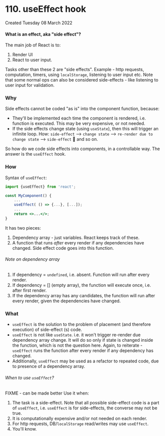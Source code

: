 # 110. useEffect hook
Created Tuesday 08 March 2022

#### What is an effect, aka "side effect"?
The main job of React is to:
1. Render UI
2. React to user input.

Tasks other than these 2 are "side effects". Example - http requests, computation, timers, using `localStorage`, listening to user input etc. Note that some normal ops can also be considered side-effects - like listening to user input for validation.

### Why
Side effects cannot be coded "as is" into the component function, because:
- They'll be implemented each time the component is rendered, i.e. function is executed. This may be very expensive, or not needed.
- If the side effects change state (using `useState`), then this will trigger an infinite loop. How: `side-effect` --> `change state` --> `re-render due to change state` --> `side-effect` 🔁 and so on.

So how do we code side effects into components, in a controllable way. The answer is the `useEffect` hook.

### How
Syntax of `useEffect`:
```jsx
import {useEffect} from 'react';

const MyComponent() {
	...
	useEffect( () => {...}, [...]);
	...
	return <>...</>;
}
```
It has two pieces:
1. Dependency array - just variables. React keeps track of these.
2. A function that runs *after* every render if any dependencies have changed. Side effect code goes into this function.

###### Note on dependency array
1. If dependency = `undefined`, i.e. absent. Function will run after every render.
2. If dependency = [] (empty array), the function will execute once, i.e. after first render.
3. If the dependency array has any candidates, the function will run after every render, given the dependencies have changed.

### What
- `useEffect` is the solution to the problem of placement (and therefore execution) of side-effect (s) code.
- `useEffect` is not like `useState`. i.e. it won't trigger re-render due dependency array change. It will do so only if state is changed inside the function, which is not the question here. Again, to reiterate - `useEffect` runs the function after every render if any dependency has changed.
- Additionally, `useEffect` may be used as a refactor to repeated code, due to presence of a dependency array.

###### When to use `useEffect`?
FIXME - can be made better
Use it when:
1. The task is a side-effect. Note that all possible side-effect code is a part of `useEffect`, i.e. `useEffect` is for side-effects, the converse may not be true.
2. It is computationally expensive and/or not needed on each render.
3. For http requests, DB/`localStorage` read/writes may use `useEffect`.
4. You'll know.